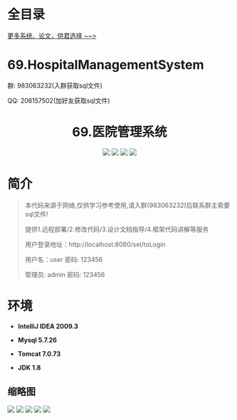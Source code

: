 # 全目录

[更多系统、论文，供君选择 ~~>](https://www.yuque.com/wisebit/blog)

# 69.HospitalManagementSystem

<p>群: 983063232(入群获取sql文件)</p>
<p>QQ: 206157502(加好友获取sql文件)</p>

<p><h1 align="center">69.医院管理系统</h1></p>


<p align="center">
	<img src="https://img.shields.io/badge/jdk-1.8-orange.svg"/>
    <img src="https://img.shields.io/badge/springboot-5.x-lightgrey.svg"/>
    <img src="https://img.shields.io/badge/html-5.x-blue.svg"/>
    <img src="https://img.shields.io/badge/mybatis-3.x-yellow.svg"/>
</p>

# 简介


> 本代码来源于网络,仅供学习参考使用,请入群(983063232)后联系群主索要sql文件!
>
> 提供1.远程部署/2.修改代码/3.设计文档指导/4.框架代码讲解等服务
>
> 用户登录地址：http://localhost:8080/sel/toLogin
>
> 用户名：user   密码: 123456
> 
> 管理员: admin   密码: 123456



# 环境

- <b>IntelliJ IDEA 2009.3</b>

- <b>Mysql 5.7.26</b>

- <b>Tomcat 7.0.73</b>

- <b>JDK 1.8</b>




## 缩略图

![](https://bitwise.oss-cn-heyuan.aliyuncs.com/2024/9/10/649896c3-ff90-4a1a-a8da-b0e363dfd689.png)
![](https://bitwise.oss-cn-heyuan.aliyuncs.com/2024/9/10/258e1606-3c33-4041-ba1f-8b0fe99c773d.png)
![](https://bitwise.oss-cn-heyuan.aliyuncs.com/2024/9/10/0db47783-3539-47eb-a534-a01e72a9b9d5.png)
![](https://bitwise.oss-cn-heyuan.aliyuncs.com/2024/9/10/737f2115-b003-4853-81d6-8cbbcd5db59f.png)
![](https://bitwise.oss-cn-heyuan.aliyuncs.com/2024/9/10/7a75999d-d203-46ca-a4b0-bacd365ace60.png)




